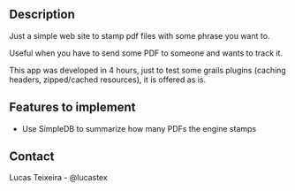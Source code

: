## Description

Just a simple web site to stamp pdf files with some phrase you want to.

Useful when you have to send some PDF to someone and wants to track it.

This app was developed in 4 hours, just to test some grails plugins (caching headers, zipped/cached resources), it is offered as is.

## Features to implement

* Use SimpleDB to summarize how many PDFs the engine stamps

## Contact

Lucas Teixeira - @lucastex